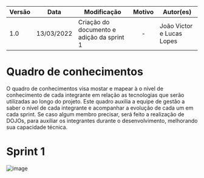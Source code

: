 | Versão | Data       | Modificação                    | Motivo | Autor(es) |
| ------ | ---------- | ------------------------------ | :----: | ----- |
| 1.0    | 13/03/2022 | Criação do documento e adição da sprint 1 | - | João Victor e Lucas Lopes |


# Quadro de conhecimentos

O quadro de conhecimentos visa mostar e mapear à o nível de conhecimento de cada integrante em relação  as tecnologias que serão utilizadas ao longo do projeto. Este quadro auxilia a equipe de gestão a saber o nível de cada integrante e acompanhar a evolução de cada um em cada sprint. Se caso algum membro precisar, será feito a realização de DOJOs, para auxiliar os integrantes durante o desenvolvimento, melhorando sua capacidade técnica.


# Sprint 1

![image](https://user-images.githubusercontent.com/38164895/158082220-0ce108bb-af22-4545-a737-ad24e62c9df4.png)
